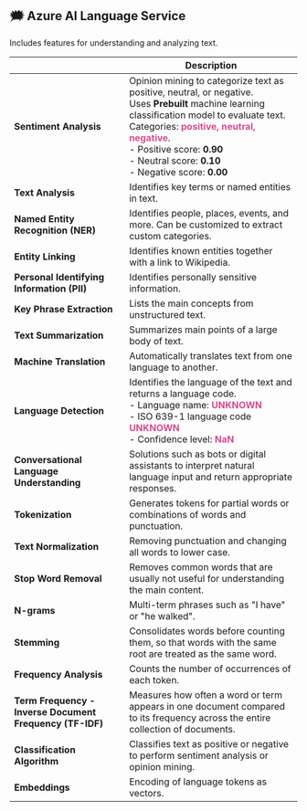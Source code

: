 ## 🗯  Azure AI Language Service
Includes features for understanding and analyzing text.


|                                 | Description                                                                                              |
|----------------------------------------|----------------------------------------------------------------------------------------------------------|
| **Sentiment Analysis**                 | Opinion mining to categorize text as positive, neutral, or negative. <br>Uses **Prebuilt** machine learning classification model to evaluate text.<br>Categories: <span style="color:#D64B91">**positive, neutral, negative**</span>.  <br>- Positive score: **0.90**  <br>- Neutral score: **0.10**  <br>- Negative score: **0.00** |
| **Text Analysis**                      | Identifies key terms or named entities in text.                                                          |
| **Named Entity Recognition (NER)**     | Identifies people, places, events, and more. Can be customized to extract custom categories.             |
| **Entity Linking**                     | Identifies known entities together with a link to Wikipedia.                                             |
| **Personal Identifying Information (PII)** | Identifies personally sensitive information.                                                            |
| **Key Phrase Extraction**              | Lists the main concepts from unstructured text.                                                          |
| **Text Summarization**                 | Summarizes main points of a large body of text.                                                          |
| **Machine Translation**                | Automatically translates text from one language to another.                                              |
| **Language Detection**                 | Identifies the language of the text and returns a language code. <br> - Language name: <span style="color:#D64B91">**UNKNOWN**</span> <br>- ISO 639-1 language code <span style="color:#D64B91">**UNKNOWN**</span> <br>- Confidence level: <span style="color:#D64B91">**NaN**</span> |
| **Conversational Language Understanding** | Solutions such as bots or digital assistants to interpret natural language input and return appropriate responses. |
| **Tokenization**   | Generates tokens for partial words or combinations of words and punctuation.                  |
| **Text Normalization** | Removing punctuation and changing all words to lower case.                               |
| **Stop Word Removal**  | Removes common words that are usually not useful for understanding the main content.      |
| **N-grams**        | Multi-term phrases such as "I have" or "he walked".                                           |
| **Stemming**       | Consolidates words before counting them, so that words with the same root are treated as the same word. |
| **Frequency Analysis**                     | Counts the number of occurrences of each token.                                                               |
| **Term Frequency - Inverse Document Frequency (TF-IDF)** | Measures how often a word or term appears in one document compared to its frequency across the entire collection of documents. |
| **Classification Algorithm**               | Classifies text as positive or negative to perform sentiment analysis or opinion mining.                      |
| **Embeddings**                             | Encoding of language tokens as vectors.                                                                       |
